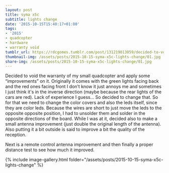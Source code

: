 ```yaml
---
layout: post
title: syma x5c
subtitle: lights change
date: '2015-10-15T15:40:17+01:00'
tags:
- '2015'
- quadcopter
- hardware
- warranty void
tumblr_url: https://rdcgomes.tumblr.com/post/131219013059/decided-to-void-the-warranty-of-my-small
thumbnail-img: /assets/posts/2015-10-15-syma-x5c-lights-change/01.jpg
share-img: /assets/posts/2015-10-15-syma-x5c-lights-change/01.jpg
---
```


Decided to void the warranty of my small quadcopter and apply some “improvements” on it. Originally it comes with the green lights facing back and the red ones facing front I don’t know it just annoys me and sometimes I just think it's in the inverse direction (maybe because the rear lights of the cars are red). Lack of experience I guess...
So decided to change that. So for that we need to change the color covers and also the leds itself, since they are color leds. Because the wires are short to just move the leds to the opposite opposite position, I had to unsolder them and solder in the opposite directions of the board.
While I was at it, decided also to make a small antenna improvement (just double the original length of the antenna). Also putting it a bit outside is said to improve a bit the quality of the reception.

Next is a remote control antenna improvement and then finally a proper distance test to see how much it improved.

{% include image-gallery.html folder="/assets/posts/2015-10-15-syma-x5c-lights-change" %}
